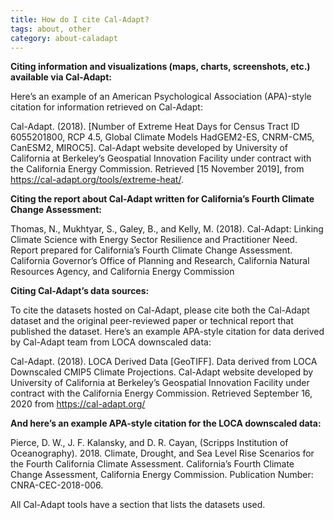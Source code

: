 ```yaml
---
title: How do I cite Cal-Adapt?
tags: about, other
category: about-caladapt
---
```


**Citing information and visualizations (maps, charts, screenshots, etc.) available via Cal-Adapt:**

Here’s an example of an American Psychological Association (APA)-style citation for information retrieved on Cal-Adapt:

<p class="reference">
Cal-Adapt. (2018). [Number of Extreme Heat Days for Census Tract ID 6055201800, RCP 4.5, Global Climate Models HadGEM2-ES, CNRM-CM5, CanESM2, MIROC5]. Cal-Adapt website developed by University of California at Berkeley’s Geospatial Innovation Facility under contract with the California Energy Commission. Retrieved [15 November 2019], from <a href="https://cal-adapt.org/tools/extreme-heat/">https://cal-adapt.org/tools/extreme-heat/</a>.
</p>

**Citing the report about Cal-Adapt written for California’s Fourth Climate Change Assessment:**

<p class="reference">
Thomas, N., Mukhtyar, S., Galey, B., and Kelly, M. (2018). Cal-Adapt: Linking Climate Science with Energy Sector Resilience and Practitioner Need. Report prepared for California’s Fourth Climate Change Assessment. California Governor’s Office of Planning and Research, California Natural Resources Agency, and California Energy Commission
</p>

**Citing Cal-Adapt’s data sources:**

To cite the datasets hosted on Cal-Adapt, please cite both the Cal-Adapt dataset and the original peer-reviewed paper or technical report that published the dataset. Here’s an example APA-style citation for data derived by Cal-Adapt team from LOCA downscaled data:

<p class="reference">
Cal-Adapt. (2018). LOCA Derived Data [GeoTIFF]. Data derived from LOCA Downscaled CMIP5 Climate Projections. Cal-Adapt website developed by University of California at Berkeley’s Geospatial Innovation Facility under contract with the California Energy Commission. Retrieved September 16, 2020 from <a href="https://cal-adapt.org/">https://cal-adapt.org/</a>
</p>

**And here’s an example APA-style citation for the LOCA downscaled data:**

<p class="reference">
Pierce, D. W., J. F. Kalansky, and D. R. Cayan, (Scripps Institution of Oceanography). 2018. Climate, Drought, and Sea Level Rise Scenarios for the Fourth California Climate Assessment. California’s Fourth Climate Change Assessment, California Energy Commission. Publication Number: CNRA-CEC-2018-006.
</p>

All Cal-Adapt tools have a section that lists the datasets used.
